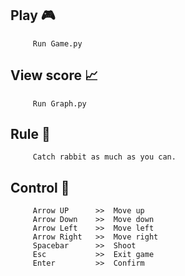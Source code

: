 ## Play :video_game:
         Run Game.py
## View score :chart_with_upwards_trend:
         Run Graph.py
## Rule :dart:
         Catch rabbit as much as you can.
## Control :round_pushpin:
         Arrow UP      >>  Move up
         Arrow Down    >>  Move down
         Arrow Left    >>  Move left
         Arrow Right   >>  Move right
         Spacebar      >>  Shoot
         Esc           >>  Exit game
         Enter         >>  Confirm

         
